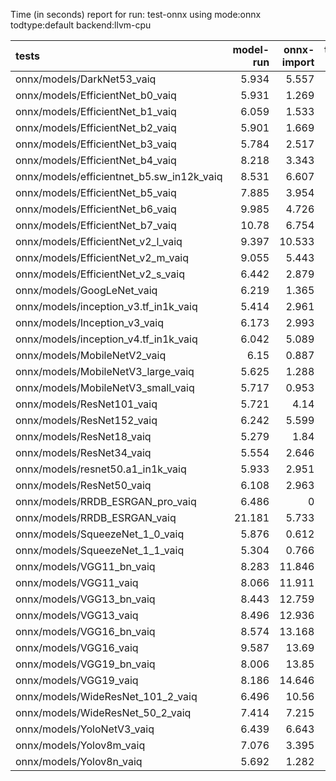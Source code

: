 Time (in seconds) report for run: test-onnx using mode:onnx todtype:default backend:llvm-cpu

| tests                                     |   model-run |   onnx-import |   torch-mlir |   iree-compile |   inference |
|:------------------------------------------|------------:|--------------:|-------------:|---------------:|------------:|
| onnx/models/DarkNet53_vaiq                |       5.934 |         5.557 |            0 |         20.35  |       0.856 |
| onnx/models/EfficientNet_b0_vaiq          |       5.931 |         1.269 |            0 |         38.912 |       0.733 |
| onnx/models/EfficientNet_b1_vaiq          |       6.059 |         1.533 |            0 |         44.719 |       1.075 |
| onnx/models/EfficientNet_b2_vaiq          |       5.901 |         1.669 |            0 |         51.505 |       1.237 |
| onnx/models/EfficientNet_b3_vaiq          |       5.784 |         2.517 |            0 |         54.929 |       1.389 |
| onnx/models/EfficientNet_b4_vaiq          |       8.218 |         3.343 |            0 |         43.067 |       2.119 |
| onnx/models/efficientnet_b5.sw_in12k_vaiq |       8.531 |         6.607 |            0 |         72.707 |       2.698 |
| onnx/models/EfficientNet_b5_vaiq          |       7.885 |         3.954 |            0 |         68.028 |       3.02  |
| onnx/models/EfficientNet_b6_vaiq          |       9.985 |         4.726 |            0 |         70.787 |       3.572 |
| onnx/models/EfficientNet_b7_vaiq          |      10.78  |         6.754 |            0 |         88.11  |       5.59  |
| onnx/models/EfficientNet_v2_l_vaiq        |       9.397 |        10.533 |            0 |        103.529 |       6.339 |
| onnx/models/EfficientNet_v2_m_vaiq        |       9.055 |         5.443 |            0 |         74.307 |       3.495 |
| onnx/models/EfficientNet_v2_s_vaiq        |       6.442 |         2.879 |            0 |         54.522 |       0.687 |
| onnx/models/GoogLeNet_vaiq                |       6.219 |         1.365 |            0 |         33.9   |       0.686 |
| onnx/models/inception_v3.tf_in1k_vaiq     |       5.414 |         2.961 |            0 |         32.802 |       1.817 |
| onnx/models/Inception_v3_vaiq             |       6.173 |         2.993 |            0 |         32.847 |       0.995 |
| onnx/models/inception_v4.tf_in1k_vaiq     |       6.042 |         5.089 |            0 |         38.987 |       1.869 |
| onnx/models/MobileNetV2_vaiq              |       6.15  |         0.887 |            0 |         21.703 |       0.6   |
| onnx/models/MobileNetV3_large_vaiq        |       5.625 |         1.288 |            0 |         33.051 |       0.574 |
| onnx/models/MobileNetV3_small_vaiq        |       5.717 |         0.953 |            0 |         29.961 |       0.616 |
| onnx/models/ResNet101_vaiq                |       5.721 |         4.14  |            0 |         27.31  |       0.524 |
| onnx/models/ResNet152_vaiq                |       6.242 |         5.599 |            0 |         21.235 |       0.675 |
| onnx/models/ResNet18_vaiq                 |       5.279 |         1.84  |            0 |          9.779 |       0.368 |
| onnx/models/ResNet34_vaiq                 |       5.554 |         2.646 |            0 |         15.407 |       0.453 |
| onnx/models/resnet50.a1_in1k_vaiq         |       5.933 |         2.951 |            0 |         24.361 |       1.014 |
| onnx/models/ResNet50_vaiq                 |       6.108 |         2.963 |            0 |         23.172 |       0.75  |
| onnx/models/RRDB_ESRGAN_pro_vaiq          |       6.486 |         0     |            0 |          0     |       0     |
| onnx/models/RRDB_ESRGAN_vaiq              |      21.181 |         5.733 |            0 |         61.557 |      85.053 |
| onnx/models/SqueezeNet_1_0_vaiq           |       5.876 |         0.612 |            0 |         18.802 |       0.434 |
| onnx/models/SqueezeNet_1_1_vaiq           |       5.304 |         0.766 |            0 |         17.357 |       0.508 |
| onnx/models/VGG11_bn_vaiq                 |       8.283 |        11.846 |            0 |         15.078 |       0.506 |
| onnx/models/VGG11_vaiq                    |       8.066 |        11.911 |            0 |         15.66  |       0.46  |
| onnx/models/VGG13_bn_vaiq                 |       8.443 |        12.759 |            0 |         16.222 |       0.5   |
| onnx/models/VGG13_vaiq                    |       8.496 |        12.936 |            0 |         16.699 |       0.643 |
| onnx/models/VGG16_bn_vaiq                 |       8.574 |        13.168 |            0 |         15.515 |       0.595 |
| onnx/models/VGG16_vaiq                    |       9.587 |        13.69  |            0 |         18.005 |       0.711 |
| onnx/models/VGG19_bn_vaiq                 |       8.006 |        13.85  |            0 |         14.487 |       0.626 |
| onnx/models/VGG19_vaiq                    |       8.186 |        14.646 |            0 |         14.6   |       0.683 |
| onnx/models/WideResNet_101_2_vaiq         |       6.496 |        10.56  |            0 |         27.833 |       1.494 |
| onnx/models/WideResNet_50_2_vaiq          |       7.414 |         7.215 |            0 |         20.562 |       0.895 |
| onnx/models/YoloNetV3_vaiq                |       6.439 |         6.643 |            0 |         24.791 |       1.595 |
| onnx/models/Yolov8m_vaiq                  |       7.076 |         3.395 |            0 |         29.484 |       2.025 |
| onnx/models/Yolov8n_vaiq                  |       5.692 |         1.282 |            0 |         25.017 |       0.726 |
